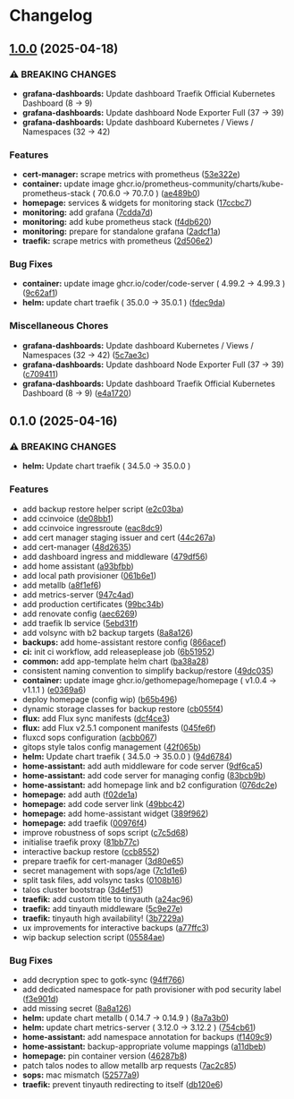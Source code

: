 # Changelog

## [1.0.0](https://github.com/scottmckendry/axis/compare/v0.1.0...v1.0.0) (2025-04-18)


### ⚠ BREAKING CHANGES

* **grafana-dashboards:** Update dashboard Traefik Official Kubernetes Dashboard (8 → 9)
* **grafana-dashboards:** Update dashboard Node Exporter Full (37 → 39)
* **grafana-dashboards:** Update dashboard Kubernetes / Views / Namespaces (32 → 42)

### Features

* **cert-manager:** scrape metrics with prometheus ([53e322e](https://github.com/scottmckendry/axis/commit/53e322e428c71edcd02de2833e801e3417b3ae22))
* **container:** update image ghcr.io/prometheus-community/charts/kube-prometheus-stack ( 70.6.0 → 70.7.0 ) ([ae489b0](https://github.com/scottmckendry/axis/commit/ae489b0d132636bf5ac5719f39fa256f89b15759))
* **homepage:** services & widgets for monitoring stack ([17ccbc7](https://github.com/scottmckendry/axis/commit/17ccbc72475b043f2e48e97c2393dfdb5198b39f))
* **monitoring:** add grafana ([7cdda7d](https://github.com/scottmckendry/axis/commit/7cdda7dd6828a05b8238c0ea9cb2eda29faa6eb7))
* **monitoring:** add kube prometheus stack ([f4db620](https://github.com/scottmckendry/axis/commit/f4db620c03b2620c9d19bde991cb92d9d5f7106f))
* **monitoring:** prepare for standalone grafana ([2adcf1a](https://github.com/scottmckendry/axis/commit/2adcf1a8ebc6dc9e148df25e0ffb73b6877e5288))
* **traefik:** scrape metrics with prometheus ([2d506e2](https://github.com/scottmckendry/axis/commit/2d506e257152300f0091b88e007448381fe35dbf))


### Bug Fixes

* **container:** update image ghcr.io/coder/code-server ( 4.99.2 → 4.99.3 ) ([9c62af1](https://github.com/scottmckendry/axis/commit/9c62af180dcdc02e88370c26a651e6d83a8345f0))
* **helm:** update chart traefik ( 35.0.0 → 35.0.1 ) ([fdec9da](https://github.com/scottmckendry/axis/commit/fdec9dae4f807c956cf4842bca8c60072b7faf3f))


### Miscellaneous Chores

* **grafana-dashboards:** Update dashboard Kubernetes / Views / Namespaces (32 → 42) ([5c7ae3c](https://github.com/scottmckendry/axis/commit/5c7ae3c22382aadb05d5170167afea1f4630aafe))
* **grafana-dashboards:** Update dashboard Node Exporter Full (37 → 39) ([c709411](https://github.com/scottmckendry/axis/commit/c709411bbe89379c9790113bd572327cbca3cbc1))
* **grafana-dashboards:** Update dashboard Traefik Official Kubernetes Dashboard (8 → 9) ([e4a1720](https://github.com/scottmckendry/axis/commit/e4a17207fb35b768bf8c419da8850a6ea52dc20a))

## 0.1.0 (2025-04-16)


### ⚠ BREAKING CHANGES

* **helm:** Update chart traefik ( 34.5.0 → 35.0.0 )

### Features

* add backup restore helper script ([e2c03ba](https://github.com/scottmckendry/axis/commit/e2c03ba5dc3dec6c5d3b869f63ff956d7b7931db))
* add ccinvoice ([de08bb1](https://github.com/scottmckendry/axis/commit/de08bb126fc2afe8aa53f2e1232a2b5e55f1ce33))
* add ccinvoice ingressroute ([eac8dc9](https://github.com/scottmckendry/axis/commit/eac8dc90aa34705763ff89f4b410e2b8dc00d965))
* add cert manager staging issuer and cert ([44c267a](https://github.com/scottmckendry/axis/commit/44c267ae695e038e985533a24039bed562417338))
* add cert-manager ([48d2635](https://github.com/scottmckendry/axis/commit/48d26355a5ac57f786dd7317d2c264d38dfa240e))
* add dashboard ingress and middleware ([479df56](https://github.com/scottmckendry/axis/commit/479df56ccfff776f92b643af08c6813a7dea71e1))
* add home assistant ([a93bfbb](https://github.com/scottmckendry/axis/commit/a93bfbb4c90efd96f891469ae4688a435201c1c8))
* add local path provisioner ([061b6e1](https://github.com/scottmckendry/axis/commit/061b6e1583bc963b849848603c786661b11aa32e))
* add metallb ([a8f1ef6](https://github.com/scottmckendry/axis/commit/a8f1ef6adbb2101629315873feafb14fd73a0316))
* add metrics-server ([947c4ad](https://github.com/scottmckendry/axis/commit/947c4adfebbf4f0d5367c0fdde644af0edf98a90))
* add production certificates ([99bc34b](https://github.com/scottmckendry/axis/commit/99bc34bfef43a1c20d25f8e6ec228e6b9703edb7))
* add renovate config ([aec6269](https://github.com/scottmckendry/axis/commit/aec6269bfbd8e4bb99c05168cb25d9f349a8e7ad))
* add traefik lb service ([5ebd31f](https://github.com/scottmckendry/axis/commit/5ebd31f19c3b2ce2a9fabff391949b8f7576ee65))
* add volsync with b2 backup targets ([8a8a126](https://github.com/scottmckendry/axis/commit/8a8a12624dbe8770a7329e34eb1e108cdf32f83d))
* **backups:** add home-assistant restore config ([866acef](https://github.com/scottmckendry/axis/commit/866acef043b17ade684a6a31cd7dac62963ba72f))
* **ci:** init ci workflow, add releaseplease job ([6b51952](https://github.com/scottmckendry/axis/commit/6b51952f3aa4044552017c35b884b008a0f73f1d))
* **common:** add app-template helm chart ([ba38a28](https://github.com/scottmckendry/axis/commit/ba38a2810324ca0285ec4da87476956dd1140d2f))
* consistent naming convention to simplify backup/restore ([49dc035](https://github.com/scottmckendry/axis/commit/49dc035182d9cf0b36bb5537bae5f00b297745e8))
* **container:** update image ghcr.io/gethomepage/homepage ( v1.0.4 → v1.1.1 ) ([e0369a6](https://github.com/scottmckendry/axis/commit/e0369a67e43efb2adac35e5afae41029ec65e834))
* deploy homepage (config wip) ([b65b496](https://github.com/scottmckendry/axis/commit/b65b4962c91ac2aae75d7b3cc0e0d95366f9e0fb))
* dynamic storage classes for backup restore ([cb055f4](https://github.com/scottmckendry/axis/commit/cb055f4eacf1cfe86943e252958e329949fbedb1))
* **flux:** add Flux sync manifests ([dcf4ce3](https://github.com/scottmckendry/axis/commit/dcf4ce3da6852bd238835e22bc88c9b31966373a))
* **flux:** add Flux v2.5.1 component manifests ([045fe6f](https://github.com/scottmckendry/axis/commit/045fe6f53a8eeaa10f5414321c114a0fb2e61460))
* fluxcd sops configuration ([acbb067](https://github.com/scottmckendry/axis/commit/acbb0677bab75f549f133cb124e7ea2d102a9196))
* gitops style talos config management ([42f065b](https://github.com/scottmckendry/axis/commit/42f065b3edbe68f440330276e3e66a3ea7d759f5))
* **helm:** Update chart traefik ( 34.5.0 → 35.0.0 ) ([94d6784](https://github.com/scottmckendry/axis/commit/94d6784931bfbd64e1e3013bbb73098a84181e4d))
* **home-assistant:** add auth middleware for code server ([9df6ca5](https://github.com/scottmckendry/axis/commit/9df6ca513df6da7bdfbd1f94392b7f9926f67344))
* **home-assistant:** add code server for managing config ([83bcb9b](https://github.com/scottmckendry/axis/commit/83bcb9b457906cc8f446b1ff9a96b5a4adde7a77))
* **home-assistant:** add homepage link and b2 configuration ([076dc2e](https://github.com/scottmckendry/axis/commit/076dc2ee4b5e926d474e34cda135cf0e5ef0b59c))
* **homepage:** add auth ([f02de1a](https://github.com/scottmckendry/axis/commit/f02de1aa9635b87d67f9a8e430c7918313f28a5e))
* **homepage:** add code server link ([49bbc42](https://github.com/scottmckendry/axis/commit/49bbc42c7e96b9ccd462ccef4ce2eab2a4af31ba))
* **homepage:** add home-assistant widget ([389f962](https://github.com/scottmckendry/axis/commit/389f962306ca027068d8a920e334ada81aa6635c))
* **homepage:** add traefik ([00976f4](https://github.com/scottmckendry/axis/commit/00976f4859cfe84fd73d8c84a86428325c716427))
* improve robustness of sops script ([c7c5d68](https://github.com/scottmckendry/axis/commit/c7c5d6806e2965064c1833ee783e2d700785e949))
* initialise traefik proxy ([81bb77c](https://github.com/scottmckendry/axis/commit/81bb77c37678921e8c8fef6df38d3167ea83165b))
* interactive backup restore ([ccb8552](https://github.com/scottmckendry/axis/commit/ccb8552ff56159f4e6529feae708974a29d2094c))
* prepare traefik for cert-manager ([3d80e65](https://github.com/scottmckendry/axis/commit/3d80e65820a21e4cb1e71d1558a5d4e18b7df177))
* secret management with sops/age ([7c1d1e6](https://github.com/scottmckendry/axis/commit/7c1d1e67e8dd94a5205879f6757e38ea22f3e9c3))
* split task files, add volsync tasks ([0108b16](https://github.com/scottmckendry/axis/commit/0108b16803069539aacea4a9cd6703aa4f67c749))
* talos cluster bootstrap ([3d4ef51](https://github.com/scottmckendry/axis/commit/3d4ef514d237ed2fef50a534da6bc497079bb9cc))
* **traefik:** add custom title to tinyauth ([a24ac96](https://github.com/scottmckendry/axis/commit/a24ac96f1f15f8209d9ee22159d3852c031fae0a))
* **traefik:** add tinyauth middleware ([5c9e27e](https://github.com/scottmckendry/axis/commit/5c9e27ebc84ef78a1b2952062667d0a433b25ad9))
* **traefik:** tinyauth high availability! ([3b7229a](https://github.com/scottmckendry/axis/commit/3b7229a82d9a966af84476d88285bc519576d60e))
* ux improvements for interactive backups ([a77ffc3](https://github.com/scottmckendry/axis/commit/a77ffc3e0068fa3fd56b562538fb8f7b956d8c0f))
* wip backup selection script ([05584ae](https://github.com/scottmckendry/axis/commit/05584aed19a5cdab4ebea656a2d37f1c73c61f73))


### Bug Fixes

* add decryption spec to gotk-sync ([94ff766](https://github.com/scottmckendry/axis/commit/94ff766cda5e9df57f5353844335c4dadd90b2af))
* add dedicated namespace for path provisioner with pod security label ([f3e901d](https://github.com/scottmckendry/axis/commit/f3e901d916bd1629dd965f99400ba28b923cf495))
* add missing secret ([8a8a126](https://github.com/scottmckendry/axis/commit/8a8a12624dbe8770a7329e34eb1e108cdf32f83d))
* **helm:** update chart metallb ( 0.14.7 → 0.14.9 ) ([8a7a3b0](https://github.com/scottmckendry/axis/commit/8a7a3b040df5363eed29066826f1f9d9ed8f528b))
* **helm:** update chart metrics-server ( 3.12.0 → 3.12.2 ) ([754cb61](https://github.com/scottmckendry/axis/commit/754cb61be26530fd5b668b0b1fd607ad9607468e))
* **home-assistant:** add namespace annotation for backups ([f1409c9](https://github.com/scottmckendry/axis/commit/f1409c9f5e6b974dbb701c217f13b6739973594d))
* **home-assistant:** backup-appropriate volume mappings ([a11dbeb](https://github.com/scottmckendry/axis/commit/a11dbeba272eae29ac849bae6227fd9e49f50df8))
* **homepage:** pin container version ([46287b8](https://github.com/scottmckendry/axis/commit/46287b8ac21342cf9a3e1409dc1676217393981a))
* patch talos nodes to allow metallb arp requests ([7ac2c85](https://github.com/scottmckendry/axis/commit/7ac2c85cd93dfbf1ac796c14c91c1e8a1d9b8c35))
* **sops:** mac mismatch ([52577a9](https://github.com/scottmckendry/axis/commit/52577a99af8be51e0c0641b467330634189d5ff3))
* **traefik:** prevent tinyauth redirecting to itself ([db120e6](https://github.com/scottmckendry/axis/commit/db120e6e1a82c28fcf00953e0bac4cac917a59af))
